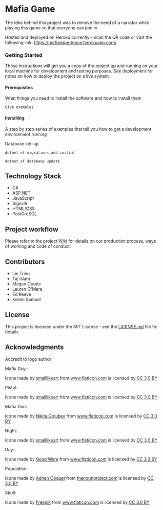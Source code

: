 ﻿# Mafia Game

The idea behind this project was to remove the need of a narrator while playing this game so that everyone can join in. 

Hosted and deployed on Heroku currently - scan the QR code or visit the following link: https://mafiaexperience.herokuapp.com/ 

### Getting Started

These instructions will get you a copy of the project up and running on your local machine for development and testing purposes. See deployment for notes on how to deploy the project on a live system.

#### Prerequisites

What things you need to install the software and how to install them

```
Give examples
```

#### Installing

A step by step series of examples that tell you how to get a development environment running

Database set-up 

```
dotnet ef migrations add initial
```
```
dotnet ef database update
```

## Technology Stack

* C# 
* ASP.NET
* JavaScript
* SignalR 
* HTML/CSS
* PostGreSQL

## Project workflow

Please refer to the project [Wiki](https://github.com/LinTrieu/mafia-experience/wiki/Workflow-and-ways-of-working) for details on our production process, ways of working and code of conduct.

## Contributers

* Lin Trieu
* Taj Islam
* Megan Goode
* Lauren O'Mara
* Ed Reeve
* Kelvin Samuel


## License

This project is licensed under the MIT License - see the [LICENSE.md](LICENSE.md) file for details

## Acknowledgments

Accredit to logo author:

Mafia Guy: <div>Icons made by <a href="https://www.flaticon.com/authors/smalllikeart" title="smalllikeart">smalllikeart</a> from <a href="https://www.flaticon.com/"                 title="Flaticon">www.flaticon.com</a> is licensed by <a href="http://creativecommons.org/licenses/by/3.0/"                 title="Creative Commons BY 3.0" target="_blank">CC 3.0 BY</a></div>

Pistol: <div>Icons made by <a href="https://www.flaticon.com/authors/smalllikeart" title="smalllikeart">smalllikeart</a> from <a href="https://www.flaticon.com/"                 title="Flaticon">www.flaticon.com</a> is licensed by <a href="http://creativecommons.org/licenses/by/3.0/"                 title="Creative Commons BY 3.0" target="_blank">CC 3.0 BY</a></div>

Mafia Gun: <div>Icons made by <a href="https://www.flaticon.com/authors/nikita-golubev" title="Nikita Golubev">Nikita Golubev</a> from <a href="https://www.flaticon.com/"                 title="Flaticon">www.flaticon.com</a> is licensed by <a href="http://creativecommons.org/licenses/by/3.0/"                 title="Creative Commons BY 3.0" target="_blank">CC 3.0 BY</a></div>

Night: <div>Icons made by <a href="https://www.flaticon.com/authors/smalllikeart" title="smalllikeart">smalllikeart</a> from <a href="https://www.flaticon.com/"                 title="Flaticon">www.flaticon.com</a> is licensed by <a href="http://creativecommons.org/licenses/by/3.0/"                 title="Creative Commons BY 3.0" target="_blank">CC 3.0 BY</a></div>

Day: <div>Icons made by <a href="https://www.flaticon.com/authors/good-ware" title="Good Ware">Good Ware</a> from <a href="https://www.flaticon.com/"                 title="Flaticon">www.flaticon.com</a> is licensed by <a href="http://creativecommons.org/licenses/by/3.0/"                 title="Creative Commons BY 3.0" target="_blank">CC 3.0 BY</a></div>

Population: <div>Icons made by <a href="https://thenounproject.com/coquet_adrien/" title="Adrien Coquet">Adrien Coquet</a> from <a href="https://thenounproject.com" title="Noun Project">thenounproject.com</a> is licensed by <a href="http://creativecommons.org/licenses/by/3.0/" title="Creative Commons BY 3.0" target="_blank">CC 3.0 BY</a></div>

Skull: <div>Icons made by <a href="https://www.freepik.com/" title="Freepik">Freepik</a> from <a href="https://www.flaticon.com/"                 title="Flaticon">www.flaticon.com</a> is licensed by <a href="http://creativecommons.org/licenses/by/3.0/"                 title="Creative Commons BY 3.0" target="_blank">CC 3.0 BY</a></div>
